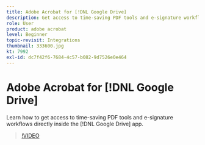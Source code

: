 ```yaml
---
title: Adobe Acrobat for [!DNL Google Drive]
description: Get access to time-saving PDF tools and e-signature workflows directly inside the [!DNL Google Drive] app
role: User
product: adobe acrobat
level: Beginner
topic-revisit: Integrations
thumbnail: 333600.jpg
kt: 7992
exl-id: dc7f42f6-7684-4c57-b082-9d7526e0e464
---
```

# Adobe Acrobat for [!DNL Google Drive]

Learn how to get access to time-saving PDF tools and e-signature workflows directly inside the [!DNL Google Drive] app.

>[!VIDEO](https://video.tv.adobe.com/v/333600?quality=12&learn=on&hidetitle=true)
